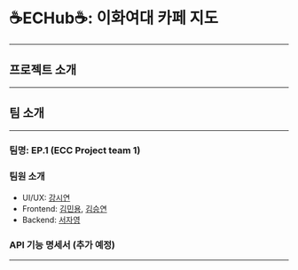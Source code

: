 ﻿# ☕️ECHub☕️: 이화여대 카페 지도
----


## 프로젝트 소개
----


## 팀 소개
-----
### 팀명: EP.1 (ECC Project team 1)
### 팀원 소개
- UI/UX: [강시연](깃허브링크) 
- Frontend: [김민용](https://github.com/Ravende), [김승연](깃허브링크)
- Backend: [서자영](https://github.com/xeoxaxeo)

### API 기능 명세서 (추가 예정)
------
